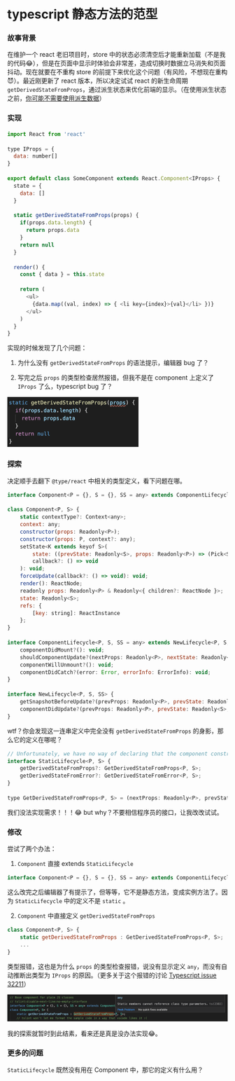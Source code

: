 #  typescript 静态方法的范型


### 故事背景

在维护一个 react 老旧项目时，store 中的状态必须清空后才能重新加载（不是我的代码😂），但是在页面中显示时体验会非常差，造成切换时数据立马消失和页面抖动。现在就要在不重构 store 的前提下来优化这个问题（有风险，不想现在重构😈）。最近刚更新了 react 版本，所以决定试试 react 的新生命周期`getDerivedStateFromProps`，通过派生状态来优化前端的显示。（在使用派生状态之前，[你可能不需要使用派生数据](https://zh-hans.reactjs.org/blog/2018/06/07/you-probably-dont-need-derived-state.html)）

### 实现

```js
import React from 'react'

type IProps = {
  data: number[]
}

export default class SomeComponent extends React.Component<IProps> {
  state = {
    data: []
  }

  static getDerivedStateFromProps(props) {
    if(props.data.length) {
      return props.data
    }
    return null
  }

  render() {
    const { data } = this.state

    return (
      <ul>
        {data.map((val, index) => { <li key={index}>{val}</li> })}
      </ul>
    )
  }
}

```

实现的时候发现了几个问题：

1. 为什么没有 `getDerivedStateFromProps` 的语法提示，编辑器 bug 了？

2. 写完之后 `props` 的类型检查居然报错，但我不是在 component 上定义了 `IProps` 了么，typescript bug 了？

![](./images/getDerivedStateFromProps的类型定义/1.png)

### 探索

决定顺手去翻下 `@type/react` 中相关的类型定义，看下问题在哪。

```js
interface Component<P = {}, S = {}, SS = any> extends ComponentLifecycle<P, S, SS> { }

class Component<P, S> {
    static contextType?: Context<any>;
    context: any;
    constructor(props: Readonly<P>);
    constructor(props: P, context?: any);
    setState<K extends keyof S>(
        state: ((prevState: Readonly<S>, props: Readonly<P>) => (Pick<S, K> | S | null)) | (Pick<S, K> | S | null),
        callback?: () => void
    ): void;
    forceUpdate(callback?: () => void): void;
    render(): ReactNode;
    readonly props: Readonly<P> & Readonly<{ children?: ReactNode }>;
    state: Readonly<S>;
    refs: {
        [key: string]: ReactInstance
    };
}

interface ComponentLifecycle<P, S, SS = any> extends NewLifecycle<P, S, SS>, DeprecatedLifecycle<P, S> {
    componentDidMount?(): void;
    shouldComponentUpdate?(nextProps: Readonly<P>, nextState: Readonly<S>, nextContext: any): boolean;
    componentWillUnmount?(): void;
    componentDidCatch?(error: Error, errorInfo: ErrorInfo): void;
}

interface NewLifecycle<P, S, SS> {
    getSnapshotBeforeUpdate?(prevProps: Readonly<P>, prevState: Readonly<S>): SS | null;
    componentDidUpdate?(prevProps: Readonly<P>, prevState: Readonly<S>, snapshot?: SS): void;
}
```

wtf？你会发现这一连串定义中完全没有 `getDerivedStateFromProps` 的身影，那么它的定义在哪呢？

```js
// Unfortunately, we have no way of declaring that the component constructor must implement this
interface StaticLifecycle<P, S> {
    getDerivedStateFromProps?: GetDerivedStateFromProps<P, S>;
    getDerivedStateFromError?: GetDerivedStateFromError<P, S>;
}

type GetDerivedStateFromProps<P, S> = (nextProps: Readonly<P>, prevState: S) => Partial<S> | null;
```

我们没法实现需求！！！😂 but why？不要相信程序员的接口，让我改改试试。

### 修改

尝试了两个办法：

1. `Component` 直接 extends `StaticLifecycle`

```js
interface Component<P = {}, S = {}, SS = any> extends ComponentLifecycle<P, S, SS>, StaticLifecycle<P,S> { }
```

这么改完之后编辑器了有提示了，但等等，它不是静态方法，变成实例方法了。因为 `StaticLifecycle` 中的定义不是 `static` 。

2. `Component` 中直接定义 `getDerivedStateFromProps`

```js
class Component<P, S> {
    static getDerivedStateFromProps : GetDerivedStateFromProps<P, S>;
    ...
}
```

类型报错，这也是为什么 `props` 的类型检查报错，说没有显示定义 `any`，而没有自动推断出类型为 `IProps` 的原因。（更多关于这个报错的讨论 [Typescript issue 32211](https://github.com/microsoft/TypeScript/issues/32211)）

![](./images/getDerivedStateFromProps的类型定义/2.png)

我的探索就暂时到此结素，看来还是真是没办法实现😂。

### 更多的问题

`StaticLifecycle` 既然没有用在 Component 中，那它的定义有什么用？
